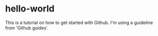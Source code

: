# hello-world
This is a tutorial on how to get started with Github. I'm using a guideline from 'Github guides'. 
